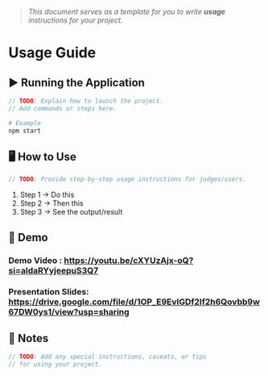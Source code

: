 > *This document serves as a template for you to write **usage** instructions for your project.* 

# Usage Guide

## ▶️ Running the Application
``` c
// TODO: Explain how to launch the project.
// Add commands or steps here.
```
``` bash
# Example
npm start
```

## 🖥️ How to Use
``` c
// TODO: Provide step-by-step usage instructions for judges/users.
```
1. Step 1 -> Do this
2. Step 2 -> Then this
3. Step 3 -> See the output/result

## 🎥 Demo
### Demo Video : https://youtu.be/cXYUzAjx-oQ?si=aldaRYyjeepuS3Q7
### Presentation Slides: https://drive.google.com/file/d/1OP_E9EvIGDf2If2h6Qovbb9w67DW0ys1/view?usp=sharing


## 📌 Notes
``` c
// TODO: Add any special instructions, caveats, or tips
// for using your project.
```
